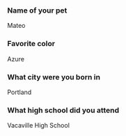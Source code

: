 ### Name of your pet
Mateo
### Favorite color
Azure
### What city were you born in
Portland
### What high school did you attend
Vacaville High School
